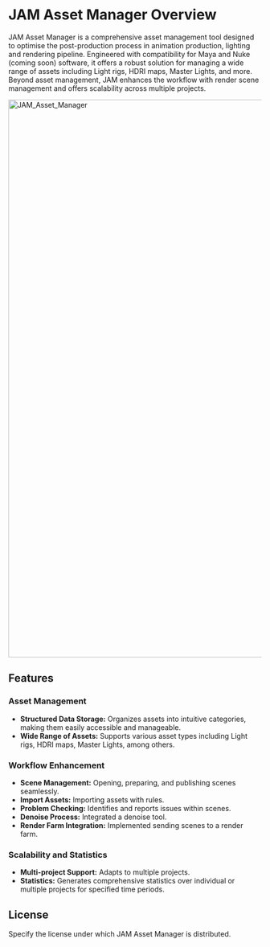 # JAM Asset Manager Overview

JAM Asset Manager is a comprehensive asset management tool designed to optimise the post-production process in animation production, lighting and rendering pipeline. Engineered with compatibility for Maya and Nuke (coming soon) software, it offers a robust solution for managing a wide range of assets including Light rigs, HDRI maps, Master Lights, and more. Beyond asset management, JAM enhances the workflow with render scene management and offers scalability across multiple projects.

<img width="1110" alt="JAM_Asset_Manager" src="https://github.com/ginzburg-dev/JAM-asset-manager/assets/143356357/d4c7b994-8b63-48b2-a076-0ef36a24aa3c">

## Features

### Asset Management
- **Structured Data Storage:** Organizes assets into intuitive categories, making them easily accessible and manageable.
- **Wide Range of Assets:** Supports various asset types including Light rigs, HDRI maps, Master Lights, among others.

### Workflow Enhancement
- **Scene Management:** Opening, preparing, and publishing scenes seamlessly.
- **Import Assets:** Importing assets with rules.
- **Problem Checking:** Identifies and reports issues within scenes.
- **Denoise Process:** Integrated a denoise tool.
- **Render Farm Integration:** Implemented sending scenes to a render farm.

### Scalability and Statistics
- **Multi-project Support:** Adapts to multiple projects.
- **Statistics:** Generates comprehensive statistics over individual or multiple projects for specified time periods.

## License
Specify the license under which JAM Asset Manager is distributed.
